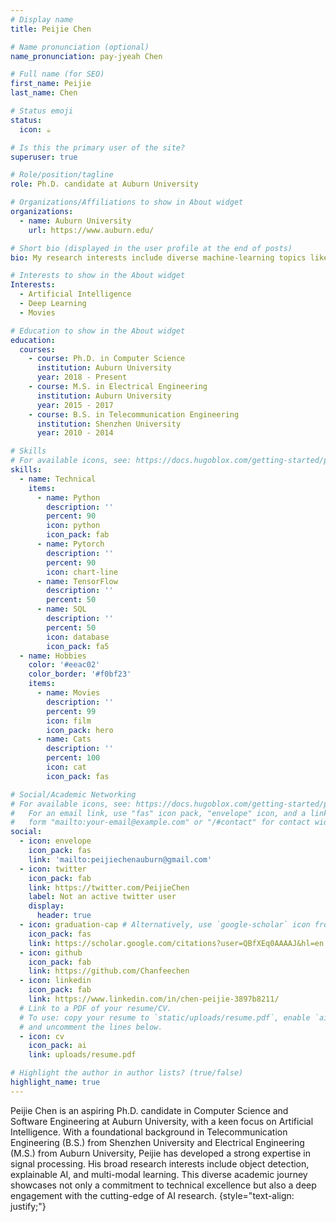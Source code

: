 ```yaml
---
# Display name
title: Peijie Chen

# Name pronunciation (optional)
name_pronunciation: pay-jyeah Chen

# Full name (for SEO)
first_name: Peijie
last_name: Chen

# Status emoji
status:
  icon: ☕️

# Is this the primary user of the site?
superuser: true

# Role/position/tagline
role: Ph.D. candidate at Auburn University

# Organizations/Affiliations to show in About widget
organizations:
  - name: Auburn University
    url: https://www.auburn.edu/

# Short bio (displayed in the user profile at the end of posts)
bio: My research interests include diverse machine-learning topics like XAI, object detection, and modeling.

# Interests to show in the About widget
Interests:
  - Artificial Intelligence
  - Deep Learning
  - Movies

# Education to show in the About widget
education:
  courses:
    - course: Ph.D. in Computer Science
      institution: Auburn University
      year: 2018 - Present
    - course: M.S. in Electrical Engineering
      institution: Auburn University
      year: 2015 - 2017
    - course: B.S. in Telecommunication Engineering
      institution: Shenzhen University
      year: 2010 - 2014

# Skills
# For available icons, see: https://docs.hugoblox.com/getting-started/page-builder/#icons
skills:
  - name: Technical
    items:
      - name: Python
        description: ''
        percent: 90
        icon: python
        icon_pack: fab
      - name: Pytorch
        description: ''
        percent: 90
        icon: chart-line
      - name: TensorFlow
        description: ''
        percent: 50
      - name: SQL
        description: ''
        percent: 50
        icon: database
        icon_pack: fa5
  - name: Hobbies
    color: '#eeac02'
    color_border: '#f0bf23'
    items:
      - name: Movies
        description: ''
        percent: 99
        icon: film
        icon_pack: hero
      - name: Cats
        description: ''
        percent: 100
        icon: cat
        icon_pack: fas

# Social/Academic Networking
# For available icons, see: https://docs.hugoblox.com/getting-started/page-builder/#icons
#   For an email link, use "fas" icon pack, "envelope" icon, and a link in the
#   form "mailto:your-email@example.com" or "/#contact" for contact widget.
social:
  - icon: envelope
    icon_pack: fas
    link: 'mailto:peijiechenauburn@gmail.com'
  - icon: twitter
    icon_pack: fab
    link: https://twitter.com/PeijieChen
    label: Not an active twitter user
    display:
      header: true
  - icon: graduation-cap # Alternatively, use `google-scholar` icon from `ai` icon pack
    icon_pack: fas
    link: https://scholar.google.com/citations?user=QBfXEq0AAAAJ&hl=en
  - icon: github
    icon_pack: fab
    link: https://github.com/Chanfeechen
  - icon: linkedin
    icon_pack: fab
    link: https://www.linkedin.com/in/chen-peijie-3897b8211/
  # Link to a PDF of your resume/CV.
  # To use: copy your resume to `static/uploads/resume.pdf`, enable `ai` icons in `params.yaml`,
  # and uncomment the lines below.
  - icon: cv
    icon_pack: ai
    link: uploads/resume.pdf

# Highlight the author in author lists? (true/false)
highlight_name: true
---
```


Peijie Chen is an aspiring Ph.D. candidate in Computer Science and Software Engineering at Auburn University, with a keen focus on Artificial Intelligence. With a foundational background in Telecommunication Engineering (B.S.) from Shenzhen University and Electrical Engineering (M.S.) from Auburn University, Peijie has developed a strong expertise in signal processing. His broad research interests include object detection, explainable AI, and multi-modal learning. This diverse academic journey showcases not only a commitment to technical excellence but also a deep engagement with the cutting-edge of AI research.
{style="text-align: justify;"}

